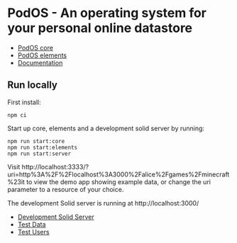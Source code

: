 # PodOS - An operating system for your personal online datastore

* [PodOS core](./core)
* [PodOS elements](./elements)
* [Documentation](./docs)

## Run locally

First install:

```shell
npm ci
```

Start up core, elements and a development solid server by running:

```shell
npm run start:core
npm run start:elements
npm run start:server
```

Visit http://localhost:3333/?uri=http%3A%2F%2Flocalhost%3A3000%2Falice%2Fgames%2Fminecraft%23it to view the demo app
showing example data, or change the uri parameter to a resource of your choice.

The development Solid server is running at http://localhost:3000/ 

* [Development Solid Server](./dev-solid-server)
* [Test Data](./dev-solid-server/data)
* [Test Users](./dev-solid-server/Readme.md#Users)
